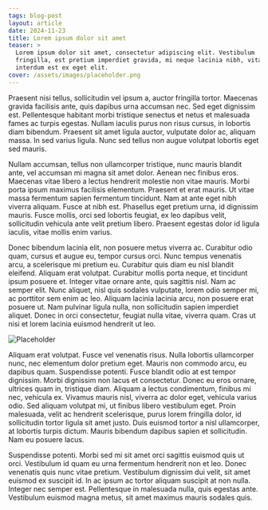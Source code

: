 ```yaml
---
tags: blog-post
layout: article
date: 2024-11-23
title: Lorem ipsum dolor sit amet
teaser: >
  Lorem ipsum dolor sit amet, consectetur adipiscing elit. Vestibulum
  fringilla, est pretium imperdiet gravida, mi neque lacinia nibh, vitae
  interdum est ex eget elit.
cover: /assets/images/placeholder.png
---
```


Praesent nisi tellus, sollicitudin vel ipsum a, auctor fringilla tortor.
Maecenas gravida facilisis ante, quis dapibus urna accumsan nec. Sed eget
dignissim est. Pellentesque habitant morbi tristique senectus et netus et
malesuada fames ac turpis egestas. Nullam iaculis purus non risus cursus, in
lobortis diam bibendum. Praesent sit amet ligula auctor, vulputate dolor ac,
aliquam massa. In sed varius ligula. Nunc sed tellus non augue volutpat
lobortis eget sed mauris.

Nullam accumsan, tellus non ullamcorper tristique, nunc mauris blandit ante,
vel accumsan mi magna sit amet dolor. Aenean nec finibus eros. Maecenas vitae
libero a lectus hendrerit molestie non vitae mauris. Morbi porta ipsum maximus
facilisis elementum. Praesent et erat mauris. Ut vitae massa fermentum sapien
fermentum tincidunt. Nam at ante eget nibh viverra aliquam. Fusce at nibh est.
Phasellus eget pretium urna, id dignissim mauris. Fusce mollis, orci sed
lobortis feugiat, ex leo dapibus velit, sollicitudin vehicula ante velit
pretium libero. Praesent egestas dolor id ligula iaculis, vitae mollis enim
varius.

Donec bibendum lacinia elit, non posuere metus viverra ac. Curabitur odio quam,
cursus et augue eu, tempor cursus orci. Nunc tempus venenatis arcu, a
scelerisque mi pretium eu. Curabitur quis diam eu nisl blandit eleifend.
Aliquam erat volutpat. Curabitur mollis porta neque, et tincidunt ipsum posuere
et. Integer vitae ornare ante, quis sagittis nisl. Nam ac semper elit. Nunc
aliquet, nisl quis sodales vulputate, lorem odio semper mi, ac porttitor sem
enim ac leo. Aliquam lacinia lacinia arcu, non posuere erat posuere ut. Nam
pulvinar ligula nulla, non sollicitudin sapien imperdiet aliquet. Donec in orci
consectetur, feugiat nulla vitae, viverra quam. Cras ut nisi et lorem lacinia
euismod hendrerit ut leo.

![Placeholder](/assets/images/placeholder.png "An image with a caption")

Aliquam erat volutpat. Fusce vel venenatis risus. Nulla lobortis ullamcorper
nunc, nec elementum dolor pretium eget. Mauris non commodo arcu, eu dapibus
quam. Suspendisse potenti. Fusce blandit odio at est tempor dignissim. Morbi
dignissim non lacus et consectetur. Donec eu eros ornare, ultrices quam in,
tristique diam. Aliquam a lectus condimentum, finibus mi nec, vehicula ex.
Vivamus mauris nisl, viverra ac dolor eget, vehicula varius odio. Sed aliquam
volutpat mi, ut finibus libero vestibulum eget. Proin malesuada, velit ac
hendrerit scelerisque, purus lorem fringilla dolor, id sollicitudin tortor
ligula sit amet justo. Duis euismod tortor a nisl ullamcorper, at lobortis
turpis dictum. Mauris bibendum dapibus sapien et sollicitudin. Nam eu posuere
lacus.

Suspendisse potenti. Morbi sed mi sit amet orci sagittis euismod quis ut orci.
Vestibulum id quam eu urna fermentum hendrerit non et leo. Donec venenatis quis
nunc vitae pretium. Vestibulum dignissim dui velit, sit amet euismod ex
suscipit id. In ac ipsum ac tortor aliquam suscipit at non nulla. Integer nec
semper est. Pellentesque in malesuada nulla, quis egestas ante. Vestibulum
euismod magna metus, sit amet maximus mauris sodales quis.
